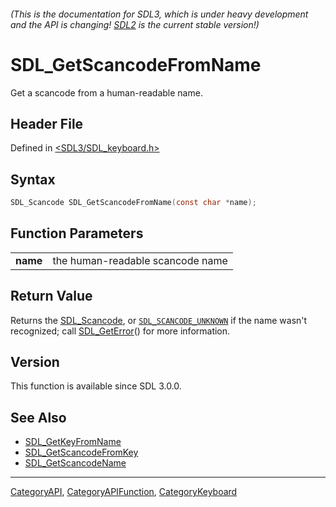 ###### (This is the documentation for SDL3, which is under heavy development and the API is changing! [SDL2](https://wiki.libsdl.org/SDL2/) is the current stable version!)
# SDL_GetScancodeFromName

Get a scancode from a human-readable name.

## Header File

Defined in [<SDL3/SDL_keyboard.h>](https://github.com/libsdl-org/SDL/blob/main/include/SDL3/SDL_keyboard.h)

## Syntax

```c
SDL_Scancode SDL_GetScancodeFromName(const char *name);
```

## Function Parameters

|              |                                  |
| ------------ | -------------------------------- |
| **name**     | the human-readable scancode name |

## Return Value

Returns the [SDL_Scancode](SDL_Scancode), or
[`SDL_SCANCODE_UNKNOWN`](SDL_SCANCODE_UNKNOWN) if the name wasn't
recognized; call [SDL_GetError](SDL_GetError)() for more information.

## Version

This function is available since SDL 3.0.0.

## See Also

- [SDL_GetKeyFromName](SDL_GetKeyFromName)
- [SDL_GetScancodeFromKey](SDL_GetScancodeFromKey)
- [SDL_GetScancodeName](SDL_GetScancodeName)

----
[CategoryAPI](CategoryAPI), [CategoryAPIFunction](CategoryAPIFunction), [CategoryKeyboard](CategoryKeyboard)

